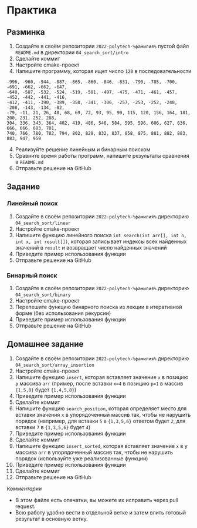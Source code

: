 # Практика

## Разминка

1. Создайте в своём репозитории `2022-polytech-%фамилия%` пустой файл `README.md` в директории `04_search_sort/intro`
2. Сделайте коммит
3. Настройте cmake-проект 
4. Напишите программу, которая ищет число `120` в последовательности
```
-996, -960, -944, -887, -865, -860, -846, -831, -790, -785, -700, -691, -662, -662, -647, 
-640, -587, -532, -524, -519, -501, -497, -475, -471, -461, -457, -452, -442, -441, -416, 
-412, -411, -390, -389, -358, -341, -306, -257, -253, -252, -248, -208, -143, -134, -82, 
-79, -11, 21, 26, 48, 68, 69, 72, 93, 95, 99, 115, 120, 156, 164, 181, 200, 231, 252, 288, 
304, 336, 343, 364, 402, 419, 486, 546, 584, 595, 596, 606, 627, 636, 666, 666, 683, 701, 
740, 766, 780, 782, 794, 802, 829, 832, 837, 858, 875, 881, 882, 883, 883, 947, 959
```
4. Реализуйте решение линейным и бинарным поиском
5. Сравните время работы программ, напишите результаты сравнения в `README.md`
7. Отправьте решение на GitHub

## Задание

### Линейный поиск
1. Создайте в своём репозитории `2022-polytech-%фамилия%` директорию `04_search_sort/linear`
2. Настройте cmake-проект 
3. Напишите функцию линейного поиска `int search(int arr[], int n, int x, int result[])`, которая записывает индексы всех найденных значений в `result` и возвращает число найденных значений
4. Приведите пример использования функции
5. Отправьте решение на GitHub

### Бинарный поиск
1. Создайте в своём репозитории `2022-polytech-%фамилия%` директорию `04_search_sort/binary`
2. Настройте cmake-проект 
3. Перепешите функцию бинарного поиска из лекции в итеративной форме (без использования рекурсии)
4. Приведите пример использования функции
5. Отправьте решение на GitHub

## Домашнее задание
1. Создайте в своём репозитории `2022-polytech-%фамилия%` директорию `04_search_sort/array_insertion`
2. Настройте cmake-проект 
3. Напишите функцию `insert`, которая вставляет значение `x` в позицию `p` массива `arr` (пример, после вставки `x=4` в позицию `p=1` в массив `{1,5,8}` будет `{1,4,5,8}`)
4. Приведите пример использования функции
5. Сделайте коммит
6. Напишите функцию `search_position`, которая определяет место для вставки значения `x` в упорядоченный массив так, чтобы не нарушить порядок (например, для вставки `5` в `{1,3,5,6}` ответом будет `2`, для вставки `7` в `{1,3,5,6}` будет `4`)
7. Приведите пример использования функции
8. Сделайте коммит
9. Напишите функцию `insert_sorted`, которая вставляет значение `x` в у массива `arr` в упорядоченный массив так, чтобы не нарушить порядок (используйте уже реализованные функции)
10. Приведите пример использования функции
11. Сделайте коммит
12. Отправьте решение на GitHub


*Комментарии*
- В этом файле есть опечатки, вы можете их исправить через pull request.
- Всю работу удобно вести в отдельной ветке и затем влить готовый результат в основную ветку.
